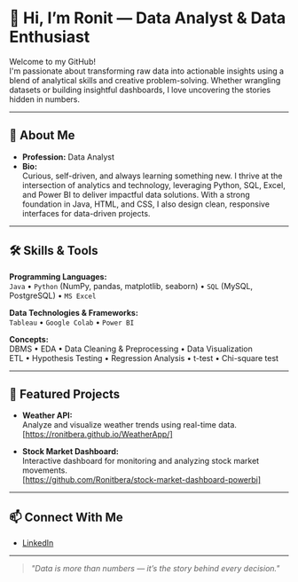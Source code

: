 # 👋 Hi, I’m Ronit — Data Analyst & Data Enthusiast

Welcome to my GitHub!  
I'm passionate about transforming raw data into actionable insights using a blend of analytical skills and creative problem-solving. Whether wrangling datasets or building insightful dashboards, I love uncovering the stories hidden in numbers.

---

## 🚀 About Me

- **Profession:** Data Analyst  
- **Bio:**  
  Curious, self-driven, and always learning something new. I thrive at the intersection of analytics and technology, leveraging Python, SQL, Excel, and Power BI to deliver impactful data solutions. With a strong foundation in Java, HTML, and CSS, I also design clean, responsive interfaces for data-driven projects.

---

## 🛠️ Skills & Tools

**Programming Languages:**  
`Java` • `Python` (NumPy, pandas, matplotlib, seaborn) • `SQL` (MySQL, PostgreSQL) • `MS Excel`

**Data Technologies & Frameworks:**  
`Tableau` • `Google Colab` • `Power BI`

**Concepts:**  
DBMS • EDA • Data Cleaning & Preprocessing • Data Visualization  
ETL • Hypothesis Testing • Regression Analysis • t-test • Chi-square test

---

## 🌟 Featured Projects

- **Weather API:**  
  Analyze and visualize weather trends using real-time data.  
  [https://ronitbera.github.io/WeatherApp/]

- **Stock Market Dashboard:**  
  Interactive dashboard for monitoring and analyzing stock market movements.  
  [https://github.com/Ronitbera/stock-market-dashboard-powerbi]

---

## 📫 Connect With Me

- [LinkedIn](https://www.linkedin.com/in/ronit-bera-1a3521255)

---

> *"Data is more than numbers — it’s the story behind every decision."*
